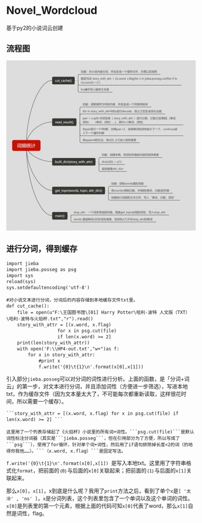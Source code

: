 # Novel_Wordcloud
基于py2的小说词云创建
## 流程图
![pic](https://github.com/KING221/Novel_Wordcloud/blob/master/词频统计.png)
## 进行分词，得到缓存
```
import jieba
import jieba.posseg as psg
import sys
reload(sys)
sys.setdefaultencoding('utf-8')

#对小说文本进行分词，分词后的内容存储到本地缓存文件txt里。
def cut_cache():
    file = open(u"F:\王国图书馆\[01] Harry Potter\哈利·波特 人文版（TXT）\哈利·波特与火焰杯.txt","r").read()
    story_with_attr = [(x.word, x.flag)
                   for x in psg.cut(file)
                   if len(x.word) >= 2]
    print(len(story_with_attr))
    with open('F:\\HP4-out.txt',"w+")as f:
        for x in story_with_attr:
            #print x
            f.write('{0}\t{1}\n'.format(x[0],x[1]))
```
  引入部分```jieba.posseg```可以对分词的词性进行分析。上面的函数，是「分词+词云」的第一步，对文本进行分词，并且添加词性（方便进一步筛选），写进本地txt，作为缓存文件（因为文本量太大了，不可能每次都重新读取，这样很花时间，所以需要一个缓存）。
  
    ```story_with_attr = [(x.word, x.flag) for x in psg.cut(file) if len(x.word) >= 2] ```
    
    这里用了一个列表存储起了《火焰杯》小说里的所有词+词性。```psg.cut(file)```是默认词性标注分词器（其实是```jieba.posseg```，但在引用部分为了方便，所以写成了```psg```），使用了for循环，针对单个词+词性，然后用了if语句排除掉长度<2的词（的地得你我他……）。```（x.word, x.flag）```是固定写法。
    
  ```f.write('{0}\t{1}\n'.format(x[0],x[1]) ```是写入本地txt。这里用了字符串格式化```format```，把前面的```｛0｝```与后面的```x[0]```关联起来；把前面的```｛1｝```与后面的```x[1]```关联起来。
  
  那么```x[0]```，```x[1]```，x到底是什么呢？我用了```print```方法之后，看到了单个```x```是```[ '太冷' , 'ns' ]```，```x```是分词列表，这个列表里包含了一个单词以及这个单词的词性。```x[0]```是列表里的第一个元素，根据上面的代码可知```x[0]```代表了word，那么```x[1]```自然是词性，flag。
